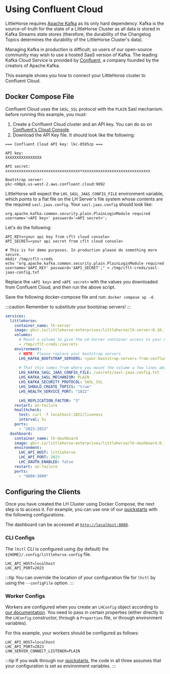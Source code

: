 # Using Confluent Cloud

LittleHorse requires [Apache Kafka](https://kafka.apache.org) as its only hard dependency. Kafka is the source-of-truth for the state of a LittleHorse Cluster as all data is stored in Kafka Streams state stores (therefore, the durability of the Changelog Topics determines the durability of the LittleHorse Cluster's data).

Managing Kafka in production is difficult; so users of our open-source community may wish to use a hosted SaaS version of Kafka. The leading Kafka Cloud Service is provided by [Confluent](https://confluent.io), a company founded by the creators of Apache Kafka.

This example shows you how to connect your LittleHorse cluster to Confluent Cloud.

## Docker Compose File

Confluent Cloud uses the `SASL_SSL` protocol with the `PLAIN` Sasl mechanism. before running this example, you must:

1. Create a Confluent Cloud cluster and an API key. You can do so on [Confluent's Cloud Console](https://confluent.cloud/).
2. Download the API Key file. It should look like the following:

```
=== Confluent Cloud API key: lkc-0595zp ===

API key:
XXXXXXXXXXXXXXXX

API secret:
xxxxxxxxxxxxxxxxxxxxxxxxxxxxxxxxx+xxxxxxxxxxxxxxxxxxxxxxxxxxxxxx

Bootstrap server:
pkc-n98pk.us-west-2.aws.confluent.cloud:9092
```

LittleHorse will expect the `LHS_SASL_JAAS_CONFIG_FILE` environment variable, which points to a flat file on the LH Server's file system whose contents are the required `sasl.jaas.config`. Your `sasl.jaas.config` should look like:

```
org.apache.kafka.common.security.plain.PlainLoginModule required username='<API key>' password='<API secret>';
```

Let's do the following:

```
API_KEY=<your api key from cflt cloud console>
API_SECRET=<your api secret from cflt cloud console>

# This is for demo purposes. In production please do something more secure.
mkdir /tmp/cflt-creds
echo "org.apache.kafka.common.security.plain.PlainLoginModule required username='$API_KEY' password='$API_SECRET';" > /tmp/cflt-creds/sasl-jaas-config.txt
```

Replace the `<API key>` and `<API secret>` with the values you downloaded from Confluent Cloud, and then run the above script.

Save the following docker-compose file and run: `docker compose up -d`.

:::caution
Remember to substitute your bootstrap servers!
:::

```yaml
services:
  littlehorse:
    container_name: lh-server
    image: ghcr.io/littlehorse-enterprises/littlehorse/lh-server:0.10.1
    volumes:
      # Mount a volume to give the LH Server container access to your Confluent creds.
      - /tmp/cflt-creds:/secrets
    environment:
      # NOTE: Please replace your bootstrap servers
      LHS_KAFKA_BOOTSTRAP_SERVERS: <your-bootstrap-servers-from-confluent>
      
      # That this comes from where you mount the volume a few lines above
      LHS_KAFKA_SASL_JAAS_CONFIG_FILE: /secrets/sasl-jaas-config.txt
      LHS_KAFKA_SASL_MECHANISM: PLAIN
      LHS_KAFKA_SECURITY_PROTOCOL: SASL_SSL
      LHS_SHOULD_CREATE_TOPICS: "true"
      LHS_HEALTH_SERVICE_PORT: "1822"

      LHS_REPLICATION_FACTOR: "3"
    restart: on-failure
    healthcheck:
      test: curl -f localhost:1822/liveness
      interval: 5s
    ports:
      - "2023:2023"
  dashboard:
    container_name: lh-dashboard
    image: ghcr.io/littlehorse-enterprises/littlehorse/lh-dashboard:0.10.1
    environment:
      LHC_API_HOST: littlehorse
      LHC_API_PORT: 2023
      LHC_OAUTH_ENABLED: false
    restart: on-failure
    ports:
      - "8080:3000"
```

## Configuring the Clients

Once you have created the LH Cluster using Docker Compose, the next step is to access it. For example, you can use one of our [quickstarts](../../05-developer-guide/00-install.md#get-started) with the following configurations.

The dashboard can be accessed at [`http://localhost:8080`](http://localhost:8080).

### CLI Configs

The `lhctl` CLI is configured using (by default) the `${HOME}/.config/littlehorse.config` file.

```
LHC_API_HOST=localhost
LHC_API_PORT=2023
```

:::tip
You can override the location of your configuration file for `lhctl` by using the `--configFile` option.
:::

### Worker Configs

Workers are configured when you create an `LHConfig` object according to [our documentation](../../05-developer-guide/02-client-configuration.md#creating-the-lhconfig). You need to pass in certain properties (either directly to the `LHConfig` constructor, through a `Properties` file, or through environment variables).

For this example, your workers should be configured as follows:

```
LHC_API_HOST=localhost
LHC_API_PORT=2023
LHW_SERVER_CONNECT_LISTENER=PLAIN
```

:::tip
If you walk through our [quickstarts](../../05-developer-guide/00-install.md#get-started), the code in all three assumes that your configuration is set as environment variables.
:::
